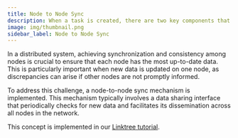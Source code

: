 ```yaml
---
title: Node to Node Sync
description: When a task is created, there are two key components that must be uploaded to the Koii Network to initiate the task.
image: img/thumbnail.png
sidebar_label: Node to Node Sync
---
```


In a distributed system, achieving synchronization and consistency among nodes is crucial to ensure that each node has the most up-to-date data. This is particularly important when new data is updated on one node, as discrepancies can arise if other nodes are not promptly informed.

To address this challenge, a node-to-node sync mechanism is implemented. This mechanism typically involves a data sharing interface that periodically checks for new data and facilitates its dissemination across all nodes in the network.

This concept is implemented in our [Linktree tutorial](/develop/linktree/intro).
